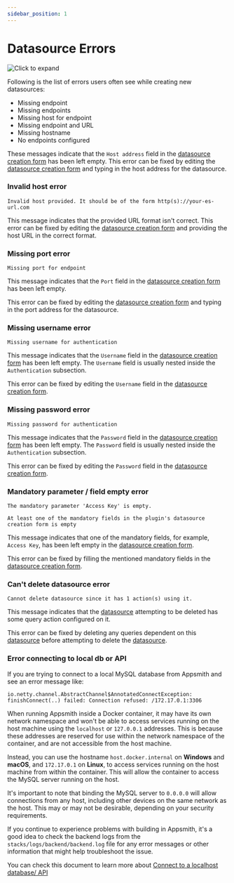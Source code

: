 ```yaml
---
sidebar_position: 1
---
```

# Datasource Errors

![Click to expand](/img/missing-endpoint-error.png)

Following is the list of errors users often see while creating new datasources:

* Missing endpoint
* Missing endpoints
* Missing host for endpoint
* Missing endpoint and URL
* Missing hostname
* No endpoints configured

These messages indicate that the `Host address` field in the [datasource creation form](/core-concepts/connecting-to-data-sources/connecting-to-databases.md) has been left empty. This error can be fixed by editing the [datasource creation form](../../../core-concepts/connecting-to-data-sources/connecting-to-databases.md) and typing in the host address for the datasource.

### Invalid host error

```
Invalid host provided. It should be of the form http(s)://your-es-url.com
```

This message indicates that the provided URL format isn't correct. This error can be fixed by editing the [datasource creation form](/core-concepts/connecting-to-data-sources/connecting-to-databases) and providing the host URL in the correct format.

### Missing port error

```
Missing port for endpoint
```

This message indicates that the `Port` field in the [datasource creation form](/core-concepts/connecting-to-data-sources/connecting-to-databases) has been left empty.

This error can be fixed by editing the [datasource creation form](/core-concepts/connecting-to-data-sources/connecting-to-databases) and typing in the port address for the datasource.

### Missing username error

```
Missing username for authentication
```

This message indicates that the `Username` field in the [datasource creation form](../../../core-concepts/connecting-to-data-sources/connecting-to-databases.md) has been left empty. The `Username` field is usually nested inside the `Authentication` subsection.

This error can be fixed by editing the `Username` field in the [datasource creation form](../../../core-concepts/connecting-to-data-sources/connecting-to-databases.md).

### Missing password error

```
Missing password for authentication
```

This message indicates that the `Password` field in the [datasource creation form](../../../core-concepts/connecting-to-data-sources/connecting-to-databases.md) has been left empty. The `Password` field is usually nested inside the `Authentication` subsection.

This error can be fixed by editing the `Password` field in the [datasource creation form](../../../core-concepts/connecting-to-data-sources/connecting-to-databases.md).

### Mandatory parameter / field empty error

```
The mandatory parameter 'Access Key' is empty.
```

```
At least one of the mandatory fields in the plugin's datasource creation form is empty
```

This message indicates that one of the mandatory fields, for example, `Access Key`, has been left empty in the [datasource creation form](../../../core-concepts/connecting-to-data-sources/connecting-to-databases.md).

This error can be fixed by filling the mentioned mandatory fields in the [datasource creation form](../../../core-concepts/connecting-to-data-sources/connecting-to-databases.md).

### Can't delete datasource error

```
Cannot delete datasource since it has 1 action(s) using it.
```

This message indicates that the [datasource](/reference/datasources/) attempting to be deleted has some query action configured on it.

This error can be fixed by deleting any queries dependent on this [datasource](/reference/datasources/) before attempting to delete the [datasource](../../../reference/datasources/).

### Error connecting to local db or API

If you are trying to connect to a local MySQL database from Appsmith and see an error message like:

 ```
 io.netty.channel.AbstractChannel$AnnotatedConnectException: finishConnect(..) failed: Connection refused: /172.17.0.1:3306
 ```

When running Appsmith inside a Docker container, it may have its own network namespace and won't be able to access services running on the host machine using the ```localhost``` or ```127.0.0.1``` addresses. This is because these addresses are reserved for use within the network namespace of the container, and are not accessible from the host machine.

Instead, you can use the hostname ```host.docker.internal``` on **Windows** and **macOS**, and ```172.17.0.1``` on **Linux**, to access services running on the host machine from within the container. This will allow the container to access the MySQL server running on the host.

It's important to note that binding the MySQL server to ```0.0.0.0``` will allow connections from any host, including other devices on the same network as the host. This may or may not be desirable, depending on your security requirements.

If you continue to experience problems with building in Appsmith, it's a good idea to check the backend logs from the ```stacks/logs/backend/backend.log``` file for any error messages or other information that might help troubleshoot the issue.

You can check this document to learn more about [Connect to a localhost database/ API](https://docs.appsmith.com/advanced-concepts/more/how-to-work-with-local-apis-on-appsmith)
